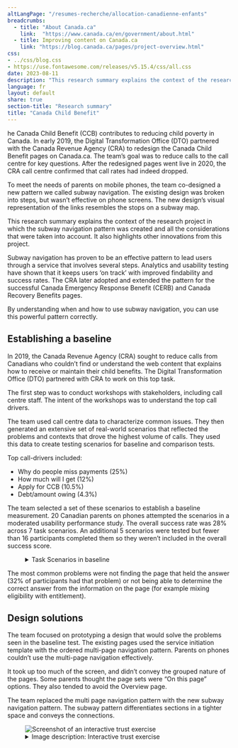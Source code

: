 ```yaml
---
altLangPage: "/resumes-recherche/allocation-canadienne-enfants"
breadcrumbs:
  - title: "About Canada.ca"
    link:  "https://www.canada.ca/en/government/about.html"
  - title: Improving content on Canada.ca
    link: "https://blog.canada.ca/pages/project-overview.html"
css:
- ../css/blog.css
- https://use.fontawesome.com/releases/v5.15.4/css/all.css
date: 2023-08-11
description: "This research summary explains the context of the research project in which the subway navigation pattern was created and all the considerations that were taken into account."
language: fr
layout: default
share: true
section-title: "Research summary"
title: "Canada Child Benefit"
---
```


he Canada Child Benefit (CCB) contributes to reducing child poverty in Canada. In early 2019, the Digital Transformation Office (DTO) partnered with the Canada Revenue Agency (CRA) to redesign the Canada Child Benefit pages on Canada.ca. The team’s goal was to reduce calls to the call centre for key questions. After the redesigned pages went live in 2020, the CRA call centre confirmed that call rates had indeed dropped.

To meet the needs of parents on mobile phones, the team co-designed a new pattern we called subway navigation. The existing design was broken into steps, but wasn’t effective on phone screens. The new design’s visual representation of the links resembles the stops on a subway map.

This research summary explains the context of the research project in which the subway navigation pattern was created and all the considerations that were taken into account. It also highlights other innovations from this project.

Subway navigation has proven to be an effective pattern to lead users through a service that involves several steps. Analytics and usability testing have shown that it keeps users ‘on track’ with improved findability and success rates. The CRA later adopted and extended the pattern for the successful Canada Emergency Response Benefit (CERB) and Canada Recovery Benefits pages. 

By understanding when and how to use subway navigation, you can use this powerful pattern correctly. 

## Establishing a baseline
In 2019, the Canada Revenue Agency (CRA) sought to reduce calls from Canadians who couldn’t find or understand the web content that explains how to receive or maintain their child benefits. The Digital Transformation Office (DTO) partnered with CRA to work on this top task. 

The first step was to conduct workshops with stakeholders, including call centre staff. The intent of the workshops was to understand the top call drivers.

The team used call centre data to characterize common issues. They then generated an extensive set of real-world scenarios that reflected the problems and contexts that drove the highest volume of calls. They used this data to create testing scenarios for baseline and comparison tests.

Top call-drivers included:

-  Why do people miss payments (25%)
-  How much will I get (12%)
-  Apply for CCB (10.5%)
-  Debt/amount owing (4.3%)

The team selected a set of these scenarios to establish a baseline measurement. 20 Canadian parents on phones attempted the scenarios in a moderated usability performance study. The overall success rate was 28% across 7 task scenarios. An additional 5 scenarios were tested but fewer than 16 participants completed them so they weren’t included in the overall success score.

<div class="row">
<div class="mrgn-tp-lg mrgn-bttm-md col-md-8">
    <figure class="gc-complex-img" role="group">
      <figcaption>
        <details close="">
          <summary>Task Scenarios in baseline</summary>
          <p class="mrgn-tp-lg">
          <div class="row mrgn-tp-lg">
  <div class="col-md-8">
    <div class="table-responsive">
      <table class="table">
       <caption class="wb-inv">
        Task scenarios in baseline
        </caption>
        <thead>
          <tr>
            <th class="col-md-3">Task</th>
            <th class="col-md-5">Scenario</th>
          </tr>
        </thead>
        <tbody>
          <tr>
            <td>Task 1. Payments stopped</td>
            <td><p>You didn't get your usual child benefit payment in May/July. Which of the reasons below would cause     payments to stop?</p>
             </td>
          </tr>
          <tr>
            <td>Task 2. Calculate payment</td>
            <td><p>Mart's second child was just born. How much Canada Child Benefit will Mart get every month? - Mart lives in Quebec, single with sole custody. 1st child is 2 years old - Made 60,000 last year - Will be on leave for next 12 months so will only make $30,000</p>
              </td>
          </tr>
          <tr>
            <td>Task 4. Payment date</td>
            <td><p>Baseline: Exactly which day in July will your Canada Child Benefit payment be deposited? Optimization: Exactly which day in December will your Canada Child Benefit payment be deposited?
</p>
              </td>
          </tr>
          <tr>
            <td>Task 5. Share custody percentage</td>
            <td><p>Peter's kids are living with his ex. They will start coming to stay with Peter for 2 weekends per month. Should he apply for the Canada Child Benefit?
</p>
              </td>
          </tr>
          <tr>
            <td>Task 8. Shared custody percentage</td>
            <td><p>If you were separated and sharing custody, could the two of you choose what percentage of the Canada Child Benefit each of you will get?
</p>
              </td>
          </tr>
          <tr>
            <td>Task 9. Payment less in July</td>
            <td><p>Petra's July Child Benefit payment arrived and it is much less than she received in June. What is the most likely reason for this change?
</p>
              </td>
          </tr>
          <tr>
            <td>Task 12. Direct deposit change within a month</td>
            <td>Is it safe to close your old bank account before your June 20th Child Benefit payment? You changed your direct deposit to a new bank account number on June 5th.</td>
          </tr>
        </tbody>
      </table>
    </div>
  </div>
</div>  
          </p>
        </details>
      </figcaption>
    </figure>
  </div>
</div>

The most common problems were not finding the page that held the answer (32% of participants had that problem) or not being able to determine the correct answer from the information on the page (for example mixing eligibility with entitlement).

## Design solutions
The team focused on prototyping a design that would solve the problems seen in the baseline test. The existing pages used the service initiation template with the ordered multi-page navigation pattern.  Parents on phones couldn’t use the multi-page navigation effectively.

It took up too much of the screen, and didn’t convey the grouped nature of the pages.  Some parents thought the page sets were “On this page” options. They also tended to avoid the Overview page.

The team replaced the multi page navigation pattern with the new subway navigation pattern. The subway pattern differentiates sections in a tighter space and conveys the connections.

<div class="row">
<div class="mrgn-tp-lg mrgn-bttm-md col-md-8">
    <figure class="gc-complex-img" role="group"> <img alt="Screenshot of an interactive trust exercise" src="https://test.canada.ca/experimental/chelsey/research/images/trust-en.png" class="img-responsive">
      <figcaption>
        <details close="">
          <summary>Image description: Interactive trust exercise</summary>
          <p class="mrgn-tp-lg">A sample of the survey experience for respondents using a desktop computer. Two similar Canada.ca webpages are displayed side-by-side. The survey tells the user to click the image that they trust the most as the official Government of Canada website. If they trust them equally, the user is instructed to click ‘same’.</p>
        </details>
      </figcaption>
    </figure>
  </div>
</div>










